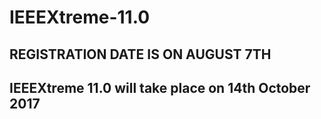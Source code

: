 # IEEEXtreme-11.0

## REGISTRATION DATE IS ON AUGUST 7TH
## IEEEXtreme 11.0 will take place on 14th October 2017
